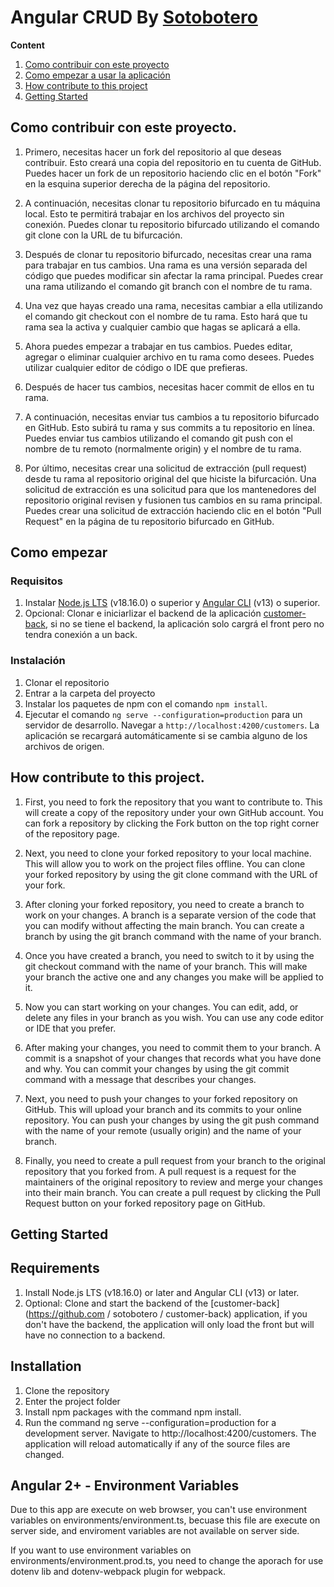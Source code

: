 # Angular CRUD By [Sotobotero](https://sotobotero.com)

**Content**   
1. [Como contribuir con este proyecto](#como-contribuir-con-este-proyecto)
2. [Como empezar a usar la aplicación](#como-empezar)
3. [How contribute to this project](#how-contribute-to-this-project)
4. [Getting Started](#getting-started)

## Como contribuir con este proyecto. 
1. Primero, necesitas hacer un fork del repositorio al que deseas contribuir. Esto creará una copia del repositorio en tu cuenta de GitHub. Puedes hacer un fork de un repositorio haciendo clic en el botón "Fork" en la esquina superior derecha de la página del repositorio. 
2. A continuación, necesitas clonar tu repositorio bifurcado en tu máquina local. Esto te permitirá trabajar en los archivos del proyecto sin conexión. Puedes clonar tu repositorio bifurcado utilizando el comando git clone con la URL de tu bifurcación.

3. Después de clonar tu repositorio bifurcado, necesitas crear una rama para trabajar en tus cambios. Una rama es una versión separada del código que puedes modificar sin afectar la rama principal. Puedes crear una rama utilizando el comando git branch con el nombre de tu rama.

4. Una vez que hayas creado una rama, necesitas cambiar a ella utilizando el comando git checkout con el nombre de tu rama. Esto hará que tu rama sea la activa y cualquier cambio que hagas se aplicará a ella. 

5. Ahora puedes empezar a trabajar en tus cambios. Puedes editar, agregar o eliminar cualquier archivo en tu rama como desees. Puedes utilizar cualquier editor de código o IDE que prefieras. 

6. Después de hacer tus cambios, necesitas hacer commit de ellos en tu rama. 

7. A continuación, necesitas enviar tus cambios a tu repositorio bifurcado en GitHub. Esto subirá tu rama y sus commits a tu repositorio en línea. Puedes enviar tus cambios utilizando el comando git push con el nombre de tu remoto (normalmente origin) y el nombre de tu rama.

8. Por último, necesitas crear una solicitud de extracción (pull request) desde tu rama al repositorio original del que hiciste la bifurcación. Una solicitud de extracción es una solicitud para que los mantenedores del repositorio original revisen y fusionen tus cambios en su rama principal. Puedes crear una solicitud de extracción haciendo clic en el botón "Pull Request" en la página de tu repositorio bifurcado en GitHub. 
## Como empezar
### Requisitos
1. Instalar [Node.js LTS](https://nodejs.org/es/) (v18.16.0) o superior y [Angular CLI](https://cli.angular.io/) (v13) o superior.
2. Opcional: Clonar e iniciarlizar el backend de la aplicación [customer-back](https://github.com/sotobotero/customer-back), si no se tiene el backend, la aplicación solo cargrá el front pero no tendra conexión a un back.
### Instalación
1. Clonar el repositorio
2. Entrar a la carpeta del proyecto
3. Instalar los paquetes de npm con el comando `npm install`.
4. Ejecutar el comando `ng serve --configuration=production` para un servidor de desarrollo. Navegar a `http://localhost:4200/customers`. 
La aplicación se recargará automáticamente si se cambia alguno de los archivos de origen.


## How contribute to this project. 
1. First, you need to fork the repository that you want to contribute to. This will create a copy of the repository under your own GitHub account. You can fork a repository by clicking the Fork button on the top right corner of the repository page.

2. Next, you need to clone your forked repository to your local machine. This will allow you to work on the project files offline. You can clone your forked repository by using the git clone command with the URL of your fork. 

3. After cloning your forked repository, you need to create a branch to work on your changes. A branch is a separate version of the code that you can modify without affecting the main branch. You can create a branch by using the git branch command with the name of your branch. 

4. Once you have created a branch, you need to switch to it by using the git checkout command with the name of your branch. This will make your branch the active one and any changes you make will be applied to it.

5. Now you can start working on your changes. You can edit, add, or delete any files in your branch as you wish. You can use any code editor or IDE that you prefer. 

6. After making your changes, you need to commit them to your branch. A commit is a snapshot of your changes that records what you have done and why. You can commit your changes by using the git commit command with a message that describes your changes. 

7. Next, you need to push your changes to your forked repository on GitHub. This will upload your branch and its commits to your online repository. You can push your changes by using the git push command with the name of your remote (usually origin) and the name of your branch. 

8. Finally, you need to create a pull request from your branch to the original repository that you forked from. A pull request is a request for the maintainers of the original repository to review and merge your changes into their main branch. You can create a pull request by clicking the Pull Request button on your forked repository page on GitHub.

## Getting Started

## Requirements
1. Install Node.js LTS (v18.16.0) or later and Angular CLI (v13) or later.
2. Optional: Clone and start the backend of the [customer-back](https://github.com / sotobotero / customer-back) application, if you don't have the backend, the application will only load the front but will have no connection to a backend.


## Installation
1. Clone the repository
2. Enter the project folder
3. Install npm packages with the command npm install.
4. Run the command ng serve --configuration=production for a development server. Navigate to http://localhost:4200/customers.
The application will reload automatically if any of the source files are changed.


## Angular 2+ - Environment Variables
Due to this app are execute on web browser, you can't use environment variables on environments/environment.ts, becuase this file are execute on server side, and enviroment variables are not available on server side.

If you want to use environment variables on environments/environment.prod.ts, you need to change the aporach for use dotenv lib and  dotenv-webpack plugin for webpack. 


